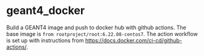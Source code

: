 # geant4_docker
Build a GEANT4 image and push to docker hub with github actions. The base image is `from rootproject/root:6.22.08-centos7`. The action workflow is set up with instructions from https://docs.docker.com/ci-cd/github-actions/.